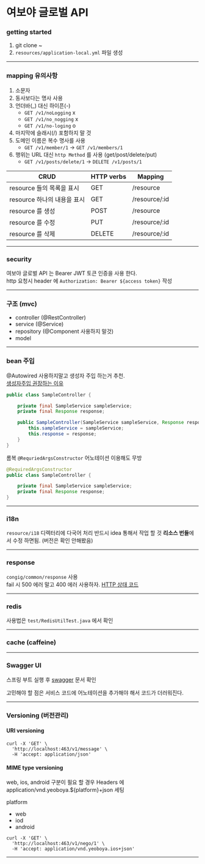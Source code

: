 # 여보야 글로벌 API

### getting started

1. git clone ~
2. `resources/application-local.yml` 파일 생성

------------------------------------------------------------------------------------

### mapping 유의사항
1. 소문자
2. 동사보다는 명사 사용
3. 언더바(_) 대신 하이픈(-)
    - `GET /v1/noLogging` x
    - `GET /v1/no_nogging` x
    - `GET /v1/no-loging` o
4. 마지막에 슬래시(/) 포함하지 말 것
5. 도메인 이름은 복수 명사를 사용
   - `GET /v1/member/1` -> `GET /v1/members/1`
6. 행위는 URL 대신 `http Method` 를 사용 (get/post/delete/put)
   - `GET /v1/posts/delete/1` -> `DELETE /v1/posts/1`

| CRUD                | HTTP verbs | Mapping       |
|---------------------|------------|---------------|
| resource 들의 목록을 표시  | GET        | /resource     |
| resource 하나의 내용을 표시 | GET        | /resource/:id |
| resource 를 생성       | POST       | /resource     |
| resource 를 수정       | PUT        | /resource/:id |
| resource 를 삭제       | DELETE     | /resource/:id |


------------------------------------------------------------------------------------

### security
여보야 글로벌 API 는 Bearer JWT 토큰 인증을 사용 한다.    
http 요청시 header 에  `Authorization: Bearer ${access token}` 작성   

------------------------------------------------------------------------------------

### 구조 (mvc)
- controller (@RestController)
- service (@Service)
- repository (@Component 사용하지 말것)
- model

------------------------------------------------------------------------------------

### bean 주입
@Autowired 사용하지말고 생성자 주입 하는거 추천.  
[생성자주입 권장하는 이유](ttps://madplay.github.io/post/why-constructor-injection-is-better-than-field-injection)
~~~java
public class SampleController {

    private final SampleService sampleService;
    private final Response response;

    public SampleController(SampleService sampleService, Response response) {
        this.sampleService = sampleService;
        this.response = response;
    }
}
~~~

롬복 `@RequriedArgsConstructor` 어노테이션 이용해도 무방
~~~java
@RequiredArgsConstructor
public class SampleController {

    private final SampleService sampleService;
    private final Response response;
}
~~~

------------------------------------------------------------------------------------

### i18n
`resource/i18` 디렉터리에 다국어 처리 반드시 idea 통해서 작업 할 것 **리소스 번들**에서 수정 하면됨. (버전은 확인 안해봤음)

------------------------------------------------------------------------------------

### response
`congig/common/response` 사용  
fail 시 500 에러 말고 400 에러 사용하자.
[HTTP 상태 코드](https://developer.mozilla.org/ko/docs/Web/HTTP/Status)

------------------------------------------------------------------------------------

### redis
사용법은 `test/RedisUtilTest.java` 에서 확인

------------------------------------------------------------------------------------

### cache (caffeine)

------------------------------------------------------------------------------------

### Swagger UI
스프링 부트 실행 후
[swagger](http://localhost:463/swagger-ui/index.html) 문서 확인

고민해야 할 점은 서비스 코드에 어노테이션을 추가해야 해서 코드가 더러워진다.

------------------------------------------------------------------------------------

### Versioning (버전관리)

#### URI versioning 
~~~
curl -X 'GET' \
  'http://localhost:463/v1/message' \
  -H 'accept: application/json'
~~~

#### MIME type versioning
web, ios, android 구분이 필요 할 경우 Headers 에 application/vnd.yeoboya.${platform}+json 세팅

platform
 - web
 - iod
 - android
~~~
curl -X 'GET' \
  'http://localhost:463/v1/nego/1' \
  -H 'accept: application/vnd.yeoboya.ios+json'
~~~

------------------------------------------------------------------------------------